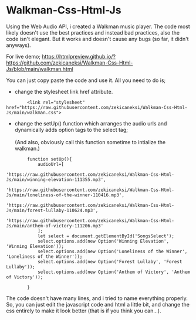 # Walkman-Css-Html-Js
Using the Web Audio API, i created a Walkman music player. The code most likely doesn't use the best practices and instead bad practices, also the code isn't elegant. But it works and doesn't cause any bugs (so far, it didn't anyways).

For live demo; https://htmlpreview.github.io/?https://github.com/zekicaneksi/Walkman-Css-Html-Js/blob/main/walkman.html


You can just copy paste the code and use it. All you need to do is;
- change the stylesheet link href attribute.
```
        <link rel="stylesheet" href="https://raw.githubusercontent.com/zekicaneksi/Walkman-Css-Html-Js/main/walkman.css">
```
- change the setUp() function which arranges the audio urls and dynamically adds option tags to the select tag;<br></br> (And also, obviously call this function sometime to intialize the walkman.)
```
        function setUp(){
            audioUrl=[
                'https://raw.githubusercontent.com/zekicaneksi/Walkman-Css-Html-Js/main/winning-elevation-111355.mp3',
                'https://raw.githubusercontent.com/zekicaneksi/Walkman-Css-Html-Js/main/loneliness-of-the-winner-110416.mp3',
                'https://raw.githubusercontent.com/zekicaneksi/Walkman-Css-Html-Js/main/forest-lullaby-110624.mp3',
                'https://raw.githubusercontent.com/zekicaneksi/Walkman-Css-Html-Js/main/anthem-of-victory-111206.mp3'
            ];
            let select = document.getElementById('SongsSelect');
            select.options.add(new Option('Winning Elevation', 'Winning Elevation'));
            select.options.add(new Option('Loneliness of the Winner', 'Loneliness of the Winner'));
            select.options.add(new Option('Forest Lullaby', 'Forest Lullaby'));
            select.options.add(new Option('Anthem of Victory', 'Anthem of Victory'));

        }
```

The code doesn't have many lines, and i tried to name everything properly.
So, you can just edit the javascript code and html a little bit, and change the css entirely to make it look better (that is if you think you can...).
